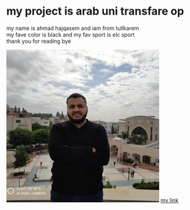 # my project is arab uni transfare op
<p> my name is ahmad hajqasem and iam from tullkarem <br> my fave color is black and my fav sport is elc sport
<br>thank you for reading bye </p>
<img src="ahmadosma.jpg">
<a href="https://github.com/mrtroxv">my link </a>